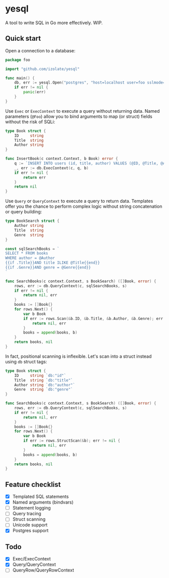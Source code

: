 # yesql

A tool to write SQL in Go more effectively. WIP.

## Quick start

Open a connection to a database:

```go
package foo

import "github.com/izolate/yesql"

func main() {
    db, err := yesql.Open("postgres", "host=localhost user=foo sslmode=disable")
    if err != nil {
        panic(err)
    }
}
```

Use `Exec` or `ExecContext` to execute a query without returning data. Named parameters (`@Foo`) allow you to bind arguments to map (or struct) fields without the risk of SQLi:

```go
type Book struct {
    ID     string
    Title  string
    Author string
}

func InsertBook(c context.Context, b Book) error {
    q := `INSERT INTO users (id, title, author) VALUES (@ID, @Title, @Author)`
    _, err := db.ExecContext(c, q, b)
    if err != nil {
        return err
    }
    return nil
}
```

Use `Query` or `QueryContext` to execute a query to return data. Templates offer you the chance to perform complex logic without string concatenation or query building:

```go
type BookSearch struct {
    Author string    
    Title  string
    Genre  string
}

const sqlSearchBooks = `
SELECT * FROM books
WHERE author = @Author
{{if .Title}}AND title ILIKE @Title{{end}}
{{if .Genre}}AND genre = @Genre{{end}}
`

func SearchBooks(c context.Context, s BookSearch) ([]Book, error) {
    rows, err := db.QueryContext(c, sqlSearchBooks, s)
    if err != nil {
        return nil, err
    }
    books := []Book{}
    for rows.Next() {
        var b Book
        if err := rows.Scan(&b.ID, &b.Title, &b.Author, &b.Genre); err != nil {
            return nil, err
        }
        books = append(books, b)
    }
    return books, nil
}
```

In fact, positional scanning is inflexible. Let's scan into a struct instead using `db` struct tags:

```go
type Book struct {
    ID     string `db:"id"`
    Title  string `db:"title"`
    Author string `db:"author"`
    Genre  string `db:"genre"`
}

func SearchBooks(c context.Context, s BookSearch) ([]Book, error) {
    rows, err := db.QueryContext(c, sqlSearchBooks, s)
    if err != nil {
        return nil, err
    }
    books := []Book{}
    for rows.Next() {
        var b Book
        if err := rows.StructScan(&b); err != nil {
            return nil, err
        }
        books = append(books, b)
    }
    return books, nil
}
```

## Feature checklist

- [x] Templated SQL statements
- [x] Named arguments (bindvars)
- [ ] Statement logging
- [ ] Query tracing
- [ ] Struct scanning
- [ ] Unicode support
- [x] Postgres support

## Todo

- [x] Exec/ExecContext
- [x] Query/QueryContext
- [ ] QueryRow/QueryRowContext